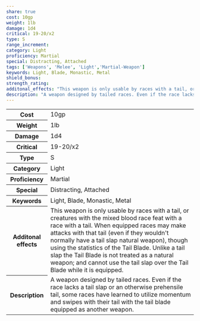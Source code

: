 ```yaml
---
share: true
cost: 10gp
weight: 1lb
damage: 1d4
critical: 19-20/x2
type: S
range_increment:
category: Light
proficiency: Martial
special: Distracting, Attached
tags: ['Weapons', 'Melee', 'Light','Martial-Weapon']
keywords: Light, Blade, Monastic, Metal
shield_bonus:
strength_rating:
additonal_effects: "This weapon is only usable by races with a tail, or creatures with the mixed blood race feat with a race with a tail. When equipped races may make attacks with that tail (even if they wouldn't normally have a tail slap natural weapon), though using the statistics of the Tail Blade. Unlike a tail slap the Tail Blade is not treated as a natural weapon; and cannot use the tail slap over the Tail Blade while it is equipped."
description: "A weapon designed by tailed races. Even if the race lacks a tail slap or an otherwise prehensile tail, some races have learned to utilize momentum and swipes with their tail with the tail blade equipped as another weapon."
---
```

<p><span style="overflow-x: auto;"><table><tbody><tr><th>Cost</th><td>10gp</td></tr><tr><th>Weight</th><td>1lb</td></tr><tr><th>Damage</th><td>1d4</td></tr><tr><th>Critical</th><td>19-20/x2</td></tr><tr><th>Type</th><td>S</td></tr><tr><th>Category</th><td>Light</td></tr><tr><th>Proficiency</th><td>Martial</td></tr><tr><th>Special</th><td>Distracting, Attached</td></tr><tr><th>Keywords</th><td>Light, Blade, Monastic, Metal</td></tr><tr><th>Additonal effects</th><td>This weapon is only usable by races with a tail, or creatures with the mixed blood race feat with a race with a tail. When equipped races may make attacks with that tail (even if they wouldn't normally have a tail slap natural weapon), though using the statistics of the Tail Blade. Unlike a tail slap the Tail Blade is not treated as a natural weapon; and cannot use the tail slap over the Tail Blade while it is equipped.</td></tr><tr><th>Description</th><td>A weapon designed by tailed races. Even if the race lacks a tail slap or an otherwise prehensile tail, some races have learned to utilize momentum and swipes with their tail with the tail blade equipped as another weapon.</td></tr></tbody></table></span></p>